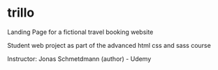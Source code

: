# trillo

Landing Page for a fictional travel booking website

Student web project as part of the advanced html css and sass course

Instructor: Jonas Schmetdmann (author) - Udemy
